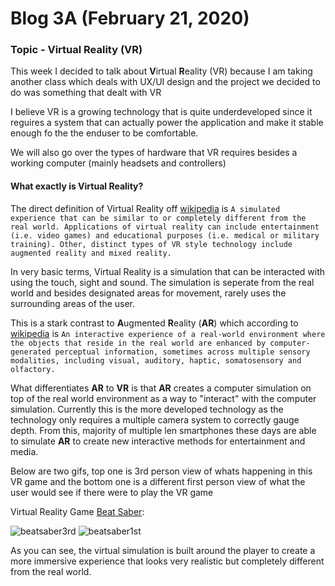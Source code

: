 # Blog 3A (February 21, 2020)

### Topic - Virtual Reality (VR)

This week I decided to talk about **V**irtual **R**eality (VR) because I am taking another class which deals with UX/UI design and the project we decided to do was something that dealt with VR

I believe VR is a growing technology that is quite underdeveloped since it reguires a system that can actually power the application and make it stable enough fo the the enduser to be comfortable.

We will also go over the types of hardware that VR requires besides a working computer (mainly headsets and controllers)

#### What exactly is Virtual Reality?

The direct definition of Virtual Reality off [wikipedia](https://en.wikipedia.org/wiki/Virtual_reality) is ```A simulated experience that can be similar to or completely different from the real world. Applications of virtual reality can include entertainment (i.e. video games) and educational purposes (i.e. medical or military training). Other, distinct types of VR style technology include augmented reality and mixed reality.```

In very basic terms, Virtual Reality is a simulation that can be interacted with using the touch, sight and sound. The simulation is seperate from the real world and besides designated areas for movement, rarely uses the surrounding areas of the user.

This is a stark contrast to **A**ugmented **R**eality (**AR**) which according to [wikipedia](https://en.wikipedia.org/wiki/Augmented_reality) is 
```An interactive experience of a real-world environment where the objects that reside in the real world are enhanced by computer-generated perceptual information, sometimes across multiple sensory modalities, including visual, auditory, haptic, somatosensory and olfactory.```

What differentiates **AR** to **VR** is that **AR** creates a computer simulation on top of the real world environment as a way to "interact" with the computer simulation. Currently this is the more developed technology as the technology only requires a multiple camera system to correctly gauge depth.  From this, majority of multiple len smartphones these days are able to simulate **AR** to create new interactive methods for entertainment and media.

Below are two gifs, top one is 3rd person view of whats happening in this VR game and the bottom one is a different first person view of what the user would see if there were to play the VR game

Virtual Reality Game [Beat Saber](https://beatsaber.com/):

![beatsaber3rd](https://media2.giphy.com/media/kyidAOFQzKSlDNwRkb/giphy.gif) ![beatsaber1st](https://media3.giphy.com/media/JRgLEZCsivjHoRWpb2/giphy.gif)

As you can see, the virtual simulation is built around the player to create a more immersive experience that looks very realistic but completely different from the real world. 